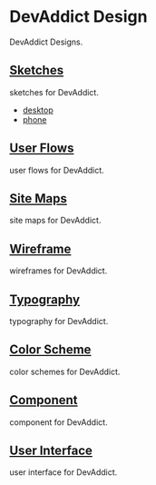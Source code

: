 # DevAddict Design
DevAddict Designs.

## [Sketches](./sketch)
sketches for DevAddict.
- [desktop](./sketch/desktop)
- [phone](./sketch/phone)

## [User Flows](./userflow)
user flows for DevAddict.

## [Site Maps](./sitemap)
site maps for DevAddict.

## [Wireframe](./wireframe)
wireframes for DevAddict.

## [Typography](./typography)
typography for DevAddict.

## [Color Scheme](./color-scheme)
color schemes for DevAddict.

## [Component](./component)
component for DevAddict.

## [User Interface](./user-interface)
user interface for DevAddict.

